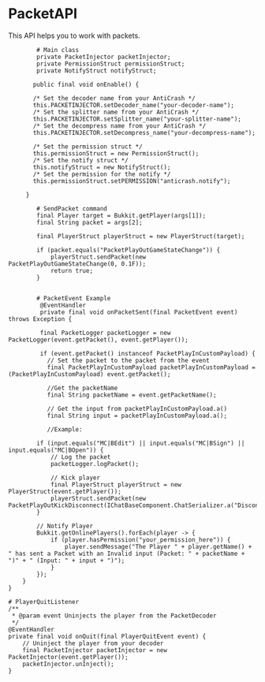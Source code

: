 # PacketAPI
This API helps you to work with packets.



            # Main class
            private PacketInjector packetInjector;
            private PermissionStruct permissionStruct;
            private NotifyStruct notifyStruct;

           public final void onEnable() {

           /* Set the decoder name from your AntiCrash */
           this.PACKETINJECTOR.setDecoder_name("your-decoder-name");
           /* Set the splitter name from your AntiCrash */
           this.PACKETINJECTOR.setSplitter_name("your-splitter-name");
           /* Set the decompress name from your AntiCrash */
           this.PACKETINJECTOR.setDecompress_name("your-decompress-name");
           
           /* Set the permission struct */
           this.permissionStruct = new PermissionStruct();
           /* Set the notify struct */
           this.notifyStruct = new NotifyStruct();
           /* Set the permission for the notify */
           this.permissionStruct.setPERMISSION("anticrash.notify");

         }

            # SendPacket command
            final Player target = Bukkit.getPlayer(args[1]);
            final String packet = args[2];

            final PlayerStruct playerStruct = new PlayerStruct(target);

            if (packet.equals("PacketPlayOutGameStateChange")) {
                playerStruct.sendPacket(new PacketPlayOutGameStateChange(0, 0.1F));
                return true;
            }
            
            
            # PacketEvent Example
             @EventHandler
             private final void onPacketSent(final PacketEvent event) throws Exception {

             final PacketLogger packetLogger = new PacketLogger(event.getPacket(), event.getPlayer());

             if (event.getPacket() instanceof PacketPlayInCustomPayload) {
               // Set the packet to the packet from the event
               final PacketPlayInCustomPayload packetPlayInCustomPayload = (PacketPlayInCustomPayload) event.getPacket();

               //Get the packetName
               final String packetName = event.getPacketName();

               // Get the input from packetPlayInCustomPayload.a()
               final String input = packetPlayInCustomPayload.a();

               //Example:

            if (input.equals("MC|BEdit") || input.equals("MC|BSign") || input.equals("MC|BOpen")) {
                // Log the packet
                packetLogger.logPacket();

                // Kick player
                final PlayerStruct playerStruct = new PlayerStruct(event.getPlayer());
                playerStruct.sendPacket(new PacketPlayOutKickDisconnect(IChatBaseComponent.ChatSerializer.a("Disconnected!")));
            }

            // Notify Player
            Bukkit.getOnlinePlayers().forEach(player -> {
                if (player.hasPermission("your_permission_here")) {
                    player.sendMessage("The Player " + player.getName() + " has sent a Packet with an Invalid input (Packet: " + packetName + ")" + " (Input: " + input + ")");
                }
            });
        }
    }
    
    # PlayerQuitListener
    /**
     * @param event Uninjects the player from the PacketDecoder
     */
    @EventHandler
    private final void onQuit(final PlayerQuitEvent event) {
        // Uninject the player from your decoder
        final PacketInjector packetInjector = new PacketInjector(event.getPlayer());
        packetInjector.unInject();
    }
    
    
            
            
                       
       
